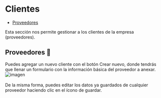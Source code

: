 # Clientes
 - [Proveedores](#prov)

Esta sección nos permite gestionar a los clientes de la empresa (proveedores).
## <a name="prov">Proveedores</a> :busts_in_silhouette:
Puedes agregar un nuevo cliente con el botón Crear nuevo, donde tendrás que llenar un formulario con la información básica del proveedor a anexar.
![imagen](/images/docs/payments/clientes.png)<br><br>
De la misma forma, puedes editar los datos ya guardados de cualquier proveedor haciendo clic en el ícono de guardar.
